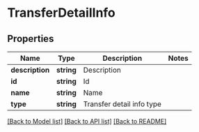 # TransferDetailInfo

## Properties
Name | Type | Description | Notes
------------ | ------------- | ------------- | -------------
**description** | **string** | Description | 
**id** | **string** | Id | 
**name** | **string** | Name | 
**type** | **string** | Transfer detail info type | 

[[Back to Model list]](../../README.md#documentation-for-models) [[Back to API list]](../../README.md#documentation-for-api-endpoints) [[Back to README]](../../README.md)

